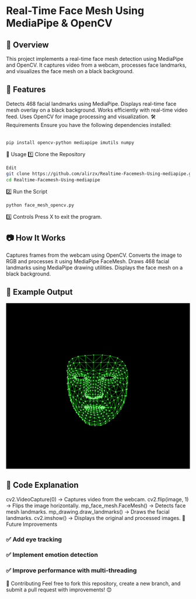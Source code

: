 # Real-Time Face Mesh Using MediaPipe & OpenCV

## 📌 Overview
This project implements a real-time face mesh detection using MediaPipe and OpenCV. It captures video from a webcam, processes face landmarks, and visualizes the face mesh on a black background.

## 🚀 Features
Detects 468 facial landmarks using MediaPipe.
Displays real-time face mesh overlay on a black background.
Works efficiently with real-time video feed.
Uses OpenCV for image processing and visualization.
🛠 Requirements
Ensure you have the following dependencies installed:

``` bash

pip install opencv-python mediapipe imutils numpy
```

📜 Usage
1️⃣ Clone the Repository
```bash
Edit
git clone https://github.com/alirzx/Realtime-Facemesh-Using-mediapipe.git
cd Realtime-Facemesh-Using-mediapipe
```
2️⃣ Run the Script
```bash
python face_mesh_opencv.py
```

3️⃣ Controls
Press X to exit the program.

## 📷 How It Works
Captures frames from the webcam using OpenCV.
Converts the image to RGB and processes it using MediaPipe FaceMesh.
Draws 468 facial landmarks using MediaPipe drawing utilities.
Displays the face mesh on a black background.

## 📌 Example Output
![realtime output](https://github.com/alirzx/Realtime-Facemesh-Using-mediapipe/blob/main/output.png?raw=true)


## 🔧 Code Explanation
cv2.VideoCapture(0) → Captures video from the webcam.
cv2.flip(image, 1) → Flips the image horizontally.
mp_face_mesh.FaceMesh() → Detects face mesh landmarks.
mp_drawing.draw_landmarks() → Draws the facial landmarks.
cv2.imshow() → Displays the original and processed images.
📝 Future Improvements
### ✅ Add eye tracking
### ✅ Implement emotion detection
### ✅ Improve performance with multi-threading

🤝 Contributing
Feel free to fork this repository, create a new branch, and submit a pull request with improvements! 😊
